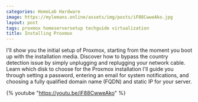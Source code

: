 ```yaml
---
categories: HomeLab Hardware
image: https://mylemans.online/assets/img/posts/iF88CwweAko.jpg
layout: post
tags: proxmox homeserversetup techguide virtualization
title: Installing Proxmox
---
```


I'll show you the initial setup of Proxmox, starting from the moment you boot up with the installation media.
Discover how to bypass the country detection issue by simply unplugging and replugging your network cable.
Learn which disk to choose for the Proxmox installation
I'll guide you through setting a password, entering an email for system notifications, and choosing a fully qualified domain name (FQDN) and static IP for your server.


{% youtube "https://youtu.be/iF88CwweAko" %}